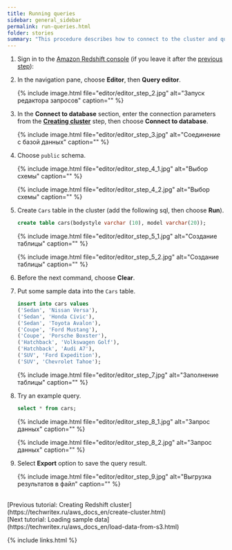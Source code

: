 ```yaml
---
title: Running queries 
sidebar: general_sidebar
permalink: run-queries.html
folder: stories
summary: "This procedure describes how to connect to the cluster and querying it using the query editor."
---
```


1. Sign in to the [Amazon Redshift console](https://console.aws.amazon.com/redshift) (if you leave it after the [previous step](https://techwritex.ru/aws_docs_en/create-cluster.html)):

2. In the navigation pane, choose **Editor**, then **Query editor**.

    {% include image.html file="editor/editor_step_2.jpg" alt="Запуск редактора запросов" caption="" %}

3. In the **Connect to database** section, enter the connection parameters from the [**Creating cluster**](https://techwritex.ru/aws_docs_en/create-cluster.html) step, then choose **Connect to database**.

    {% include image.html file="editor/editor_step_3.jpg" alt="Соединение с базой данных" caption="" %}

4. Choose `public` schema.

    {% include image.html file="editor/editor_step_4_1.jpg" alt="Выбор схемы" caption="" %}

    {% include image.html file="editor/editor_step_4_2.jpg" alt="Выбор схемы" caption="" %}

5. Create `Cars` table in the cluster (add the following sql, then choose **Run**).

    ```sql
    create table cars(bodystyle varchar (10), model varchar(20));
    ````

    {% include image.html file="editor/editor_step_5_1.jpg" alt="Создание таблицы" caption="" %}

    {% include image.html file="editor/editor_step_5_2.jpg" alt="Создание таблицы" caption="" %}

6. Before the next command, choose **Clear**.

7. Put some sample data into the `Cars` table.

    ```sql
    insert into cars values 
    ('Sedan', 'Nissan Versa'),
    ('Sedan', 'Honda Civic'),
    ('Sedan', 'Toyota Avalon'),
    ('Coupe', 'Ford Mustang'),
    ('Coupe', 'Porsche Boxster'),
    ('Hatchback', 'Volkswagen Golf'),
    ('Hatchback', 'Audi A7'),
    ('SUV', 'Ford Expedition'),
    ('SUV', 'Chevrolet Tahoe');
    ````

    {% include image.html file="editor/editor_step_7.jpg" alt="Заполнение таблицы" caption="" %}

8. Try an example query.

    ```sql
    select * from cars;
    ````

    {% include image.html file="editor/editor_step_8_1.jpg" alt="Запрос данных" caption="" %}

    {% include image.html file="editor/editor_step_8_2.jpg" alt="Запрос данных" caption="" %}

9. Select **Export** option to save the query result.

    {% include image.html file="editor/editor_step_9.jpg" alt="Выгрузка результатов в файл" caption="" %}

<br />
[Previous tutorial: Creating Redshift cluster](https://techwritex.ru/aws_docs_en/create-cluster.html)

<br />
[Next tutorial: Loading sample data](https://techwritex.ru/aws_docs_en/load-data-from-s3.html)

{% include links.html %}
